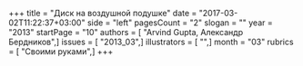 +++
title = "Диск на воздушной подушке"
date = "2017-03-02T11:22:37+03:00"
side = "left"
pagesCount = "2"
slogan = ""
year = "2013"
startPage = "10"
authors = [ "Arvind Gupta, Александр Бердников",]
issues = [ "2013_03",]
illustrators = [ "",]
month = "03"
rubrics = [ "Своими руками",]
+++

